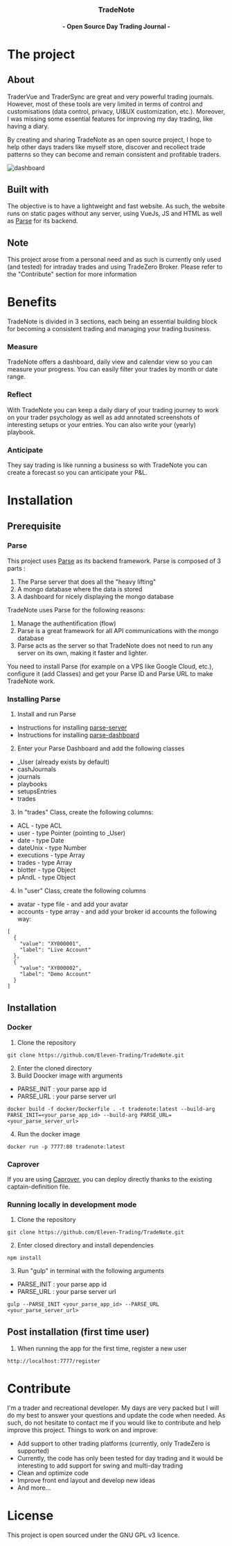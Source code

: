 
<h3 align="center">TradeNote</h3>
<h4 align="center">- Open Source Day Trading Journal -</h4>


# The project
## About
TraderVue and TraderSync are great and very powerful trading journals. However, most of these tools are very limited in terms of control and customisations (data control, privacy, UI&UX customization, etc.). Moreover, I was missing some essential features for improving my day trading, like having a diary.

By creating and sharing TradeNote as an open source project, I hope to help other days traders like myself store, discover and recollect trade patterns so they can become and remain consistent and profitable traders.

![dashboard](https://f003.backblazeb2.com/file/7ak-public/tradenote/TradeNote-Dashboard.png "Dashboard")

## Built with
The objective is to have a lightweight and fast website. As such, the website runs on static pages without any server, using VueJs, JS and HTML as well as [Parse](https://parseplatform.org/ "Parse") for its backend.

## Note
This project arose from a personal need and as such is currently only used (and tested) for intraday trades and using TradeZero Broker. Please refer to the "Contribute" section for more information


# Benefits
TradeNote is divided in 3 sections, each being an essential building block for becoming a consistent trading and managing your trading business.

### Measure
TradeNote offers a dashboard, daily view and calendar view so you can measure your progress. You can easily filter your trades by month or date range.


### Reflect
With TradeNote you can keep a daily diary of your trading journey to work on your trader psychology as well as add annotated screenshots of interesting setups or your entries. You can also write your (yearly) playbook.

### Anticipate
They say trading is like running a business so with TradeNote you can create a forecast so you can anticipate your P&L.


# Installation
## Prerequisite
### Parse
This project uses [Parse](https://github.com/parse-community "Parse") as its backend framework. Parse is composed of 3 parts :
1. The Parse server that does all the "heavy lifting"
2. A mongo database where the data is stored
3. A dashboard for nicely displaying the mongo database

TradeNote uses Parse for the following reasons: 
1. Manage the authentification (flow)
2. Parse is a great framework for all API communications with the mongo database
3. Parse acts as the server so that TradeNote does not need to run any server on its own, making it faster and lighter. 

You need to install Parse (for example on a VPS like Google Cloud, etc.), configure it (add Classes) and get your Parse ID and Parse URL to make TradeNote work.

### Installing Parse
1. Install and run Parse
- Instructions for installing [parse-server](https://github.com/parse-community/parse-server "parse-server")
- Instructions for installing [parse-dashboard](https://github.com/parse-community/parse-dashboard "parse-dashboard")
2. Enter your Parse Dashboard and add the following classes
- _User (already exists by default)
- cashJournals
- journals
- playbooks
- setupsEntries
- trades
3. In "trades" Class, create the following columns: 
- ACL - type ACL
- user - type Pointer (pointing to _User)
- date - type Date
- dateUnix - type Number
- executions - type Array
- trades - type Array
- blotter - type Object
- pAndL - type Object
4. In "user" Class, create the following columns
- avatar - type file - and add your avatar
- accounts - type array - and add your broker id accounts the following way:
```
[
  {
    "value": "XY000001",
    "label": "Live Account"
  },
  {
    "value": "XY000002",
    "label": "Demo Account"
  }
]
```

## Installation
### Docker
1. Clone the repository
```
git clone https://github.com/Eleven-Trading/TradeNote.git
```
2. Enter the cloned directory
3. Build Doocker image with arguments
 - PARSE_INIT : your parse app id
 - PARSE_URL : your parse server url
```
docker build -f docker/Dockerfile . -t tradenote:latest --build-arg PARSE_INIT=<your_parse_app_id> --build-arg PARSE_URL=<your_parse_server_url>
```
4. Run the docker image
```
docker run -p 7777:80 tradenote:latest
```

### Caprover
If you are using [Caprover](https://github.com/caprover/caprover "Caprover"), you can deploy directly thanks to the existing captain-definition file.

### Running locally in development mode
1. Clone the repository
```
git clone https://github.com/Eleven-Trading/TradeNote.git
```
2. Enter closed directory and install dependencies
```
npm install
```
3. Run "gulp" in terminal with the following arguments
  - PARSE_INIT : your parse app id
  - PARSE_URL : your parse server url
```
gulp --PARSE_INIT <your_parse_app_id> --PARSE_URL <your_parse_server_url>
```
## Post installation (first time user)
1. When running the app for the first time, register a new user
```
http://localhost:7777/register
```

# Contribute
I'm a trader and recreational developer. My days are very packed but I will do my best to answer your questions and update the code when needed. As such, do not hesitate to contact me if you would like to contribute and help improve this project. Things to work on and improve:
- Add support to other trading platforms (currently, only TradeZero is supported)
- Currently, the code has only been tested for day trading and it would be interesting to add support for swing and multi-day trading
- Clean and optimize code
- Improve front end layout and develop new ideas
- And more...

# License
This project is open sourced under the GNU GPL v3 licence.
